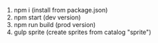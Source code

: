 1. npm i (install from package.json)
2. npm start (dev version)
3. npm run build (prod version)
4. gulp sprite (create sprites from catalog "sprite")